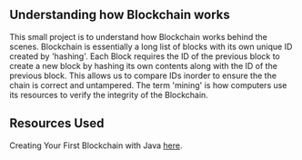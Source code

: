 ## Understanding how Blockchain works

This small project is to understand how Blockchain works behind the scenes.
Blockchain is essentially a long list of blocks with its own unique ID created by 'hashing'. 
Each Block requires the ID of the previous block to create a new block by hashing its own contents along
with the ID of the previous block. This allows us to compare IDs inorder to ensure the the chain is correct
and untampered. The term 'mining' is how computers use its resources to verify the integrity of the Blockchain.

## Resources Used

Creating Your First Blockchain with Java [here](https://medium.com/programmers-blockchain/create-simple-blockchain-java-tutorial-from-scratch-6eeed3cb03fa).